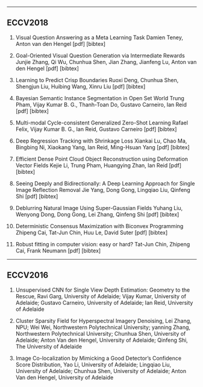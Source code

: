 ---
## ECCV2018
1. Visual Question Answering as a Meta Learning Task Damien Teney, Anton van den Hengel [pdf] [bibtex]

2. Goal-Oriented Visual Question Generation via Intermediate Rewards Junjie Zhang, Qi Wu, Chunhua Shen, Jian Zhang, Jianfeng Lu, Anton van den Hengel [pdf] [bibtex]

3. Learning to Predict Crisp Boundaries Ruoxi Deng, Chunhua Shen, Shengjun Liu, Huibing Wang, Xinru Liu [pdf] [bibtex]

4. Bayesian Semantic Instance Segmentation in Open Set World Trung Pham, Vijay Kumar B. G., Thanh-Toan Do, Gustavo Carneiro, Ian Reid [pdf] [bibtex]

5. Multi-modal Cycle-consistent Generalized Zero-Shot Learning Rafael Felix, Vijay Kumar B. G., Ian Reid, Gustavo Carneiro [pdf] [bibtex]

6. Deep Regression Tracking with Shrinkage Loss Xiankai Lu, Chao Ma, Bingbing Ni, Xiaokang Yang, Ian Reid, Ming-Hsuan Yang [pdf] [bibtex]

7. Efficient Dense Point Cloud Object Reconstruction using Deformation Vector Fields Kejie Li, Trung Pham, Huangying Zhan, Ian Reid [pdf] [bibtex]

8. Seeing Deeply and Bidirectionally: A Deep Learning Approach for Single Image Reflection Removal Jie Yang, Dong Gong, Lingqiao Liu, Qinfeng Shi [pdf] [bibtex]

9. Deblurring Natural Image Using Super-Gaussian Fields Yuhang Liu, Wenyong Dong, Dong Gong, Lei Zhang, Qinfeng Shi [pdf] [bibtex]

10. Deterministic Consensus Maximization with Biconvex Programming Zhipeng Cai, Tat-Jun Chin, Huu Le, David Suter [pdf] [bibtex]

11. Robust fitting in computer vision: easy or hard?  Tat-Jun Chin, Zhipeng Cai, Frank Neumann [pdf] [bibtex]

----
## ECCV2016
1. Unsupervised CNN for Single View Depth Estimation: Geometry to the Rescue, Ravi Garg, University of Adelaide; Vijay Kumar, University of Adelaide; Gustavo Carneiro, University of Adelaide; Ian Reid, University of Adelaide

2. Cluster Sparsity Field for Hyperspectral Imagery Denoising, Lei Zhang, NPU; Wei Wei, Northwestern Polytechnical University; yanning Zhang, Northwestern Polytechnical University; Chunhua Shen, University of Adelaide; Anton Van den Hengel, University of Adelaide; Qinfeng Shi, The University of Adelaide

3. Image Co-localization by Mimicking a Good Detector’s Confidence Score Distribution, Yao Li, University of Adelaide; Lingqiao Liu, University of Adelaide; Chunhua Shen, University of Adelaide; Anton Van den Hengel, University of Adelaide
